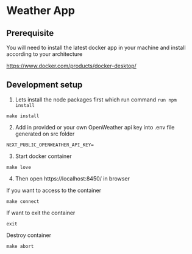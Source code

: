 # Weather App

## Prerequisite

You will need to install the latest docker app in your machine and install according to your architecture

https://www.docker.com/products/docker-desktop/

## Development setup

1. Lets install the node packages first which run command ``run npm install``
```
make install
```

2. Add in provided or your own OpenWeather api key into .env file generated on src folder
```
NEXT_PUBLIC_OPENWEATHER_API_KEY=
```

3. Start docker container
```
make love
```

4. Then open https://localhost:8450/ in browser

If you want to access to the container
```
make connect
```

If want to exit the container
```
exit
```

Destroy container
```
make abort
```